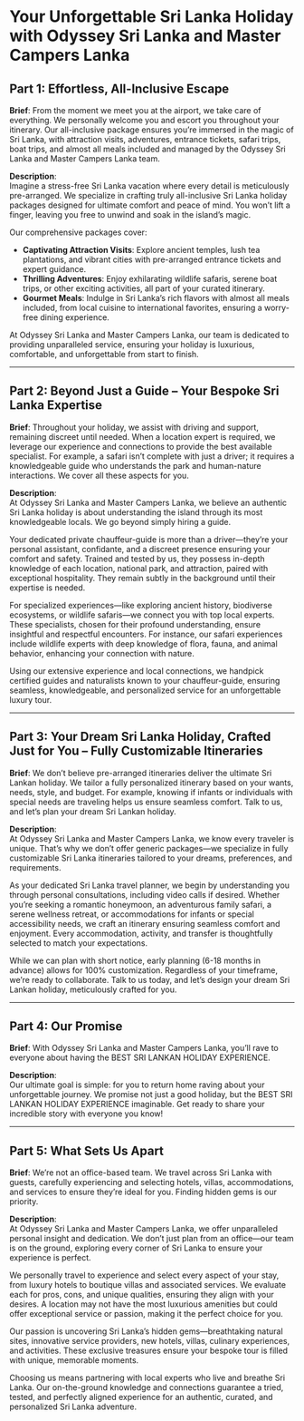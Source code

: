 # Your Unforgettable Sri Lanka Holiday with Odyssey Sri Lanka and Master Campers Lanka

## Part 1: Effortless, All-Inclusive Escape

**Brief**: From the moment we meet you at the airport, we take care of everything. We personally welcome you and escort you throughout your itinerary. Our all-inclusive package ensures you’re immersed in the magic of Sri Lanka, with attraction visits, adventures, entrance tickets, safari trips, boat trips, and almost all meals included and managed by the Odyssey Sri Lanka and Master Campers Lanka team.

**Description**:  
Imagine a stress-free Sri Lanka vacation where every detail is meticulously pre-arranged. We specialize in crafting truly all-inclusive Sri Lanka holiday packages designed for ultimate comfort and peace of mind. You won’t lift a finger, leaving you free to unwind and soak in the island’s magic.  

Our comprehensive packages cover:  
- **Captivating Attraction Visits**: Explore ancient temples, lush tea plantations, and vibrant cities with pre-arranged entrance tickets and expert guidance.  
- **Thrilling Adventures**: Enjoy exhilarating wildlife safaris, serene boat trips, or other exciting activities, all part of your curated itinerary.  
- **Gourmet Meals**: Indulge in Sri Lanka’s rich flavors with almost all meals included, from local cuisine to international favorites, ensuring a worry-free dining experience.  

At Odyssey Sri Lanka and Master Campers Lanka, our team is dedicated to providing unparalleled service, ensuring your holiday is luxurious, comfortable, and unforgettable from start to finish.

---

## Part 2: Beyond Just a Guide – Your Bespoke Sri Lanka Expertise

**Brief**: Throughout your holiday, we assist with driving and support, remaining discreet until needed. When a location expert is required, we leverage our experience and connections to provide the best available specialist. For example, a safari isn’t complete with just a driver; it requires a knowledgeable guide who understands the park and human-nature interactions. We cover all these aspects for you.

**Description**:  
At Odyssey Sri Lanka and Master Campers Lanka, we believe an authentic Sri Lanka holiday is about understanding the island through its most knowledgeable locals. We go beyond simply hiring a guide.  

Your dedicated private chauffeur-guide is more than a driver—they’re your personal assistant, confidante, and a discreet presence ensuring your comfort and safety. Trained and tested by us, they possess in-depth knowledge of each location, national park, and attraction, paired with exceptional hospitality. They remain subtly in the background until their expertise is needed.  

For specialized experiences—like exploring ancient history, biodiverse ecosystems, or wildlife safaris—we connect you with top local experts. These specialists, chosen for their profound understanding, ensure insightful and respectful encounters. For instance, our safari experiences include wildlife experts with deep knowledge of flora, fauna, and animal behavior, enhancing your connection with nature.  

Using our extensive experience and local connections, we handpick certified guides and naturalists known to your chauffeur-guide, ensuring seamless, knowledgeable, and personalized service for an unforgettable luxury tour.

---

## Part 3: Your Dream Sri Lanka Holiday, Crafted Just for You – Fully Customizable Itineraries

**Brief**: We don’t believe pre-arranged itineraries deliver the ultimate Sri Lankan holiday. We tailor a fully personalized itinerary based on your wants, needs, style, and budget. For example, knowing if infants or individuals with special needs are traveling helps us ensure seamless comfort. Talk to us, and let’s plan your dream Sri Lankan holiday.

**Description**:  
At Odyssey Sri Lanka and Master Campers Lanka, we know every traveler is unique. That’s why we don’t offer generic packages—we specialize in fully customizable Sri Lanka itineraries tailored to your dreams, preferences, and requirements.  

As your dedicated Sri Lanka travel planner, we begin by understanding you through personal consultations, including video calls if desired. Whether you’re seeking a romantic honeymoon, an adventurous family safari, a serene wellness retreat, or accommodations for infants or special accessibility needs, we craft an itinerary ensuring seamless comfort and enjoyment. Every accommodation, activity, and transfer is thoughtfully selected to match your expectations.  

While we can plan with short notice, early planning (6-18 months in advance) allows for 100% customization. Regardless of your timeframe, we’re ready to collaborate. Talk to us today, and let’s design your dream Sri Lankan holiday, meticulously crafted for you.

---

## Part 4: Our Promise

**Brief**: With Odyssey Sri Lanka and Master Campers Lanka, you’ll rave to everyone about having the BEST SRI LANKAN HOLIDAY EXPERIENCE.

**Description**:  
Our ultimate goal is simple: for you to return home raving about your unforgettable journey. We promise not just a good holiday, but the BEST SRI LANKAN HOLIDAY EXPERIENCE imaginable. Get ready to share your incredible story with everyone you know!

---

## Part 5: What Sets Us Apart

**Brief**: We’re not an office-based team. We travel across Sri Lanka with guests, carefully experiencing and selecting hotels, villas, accommodations, and services to ensure they’re ideal for you. Finding hidden gems is our priority.

**Description**:  
At Odyssey Sri Lanka and Master Campers Lanka, we offer unparalleled personal insight and dedication. We don’t just plan from an office—our team is on the ground, exploring every corner of Sri Lanka to ensure your experience is perfect.  

We personally travel to experience and select every aspect of your stay, from luxury hotels to boutique villas and associated services. We evaluate each for pros, cons, and unique qualities, ensuring they align with your desires. A location may not have the most luxurious amenities but could offer exceptional service or passion, making it the perfect choice for you.  

Our passion is uncovering Sri Lanka’s hidden gems—breathtaking natural sites, innovative service providers, new hotels, villas, culinary experiences, and activities. These exclusive treasures ensure your bespoke tour is filled with unique, memorable moments.  

Choosing us means partnering with local experts who live and breathe Sri Lanka. Our on-the-ground knowledge and connections guarantee a tried, tested, and perfectly aligned experience for an authentic, curated, and personalized Sri Lanka adventure.